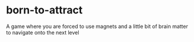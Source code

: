 # born-to-attract
A game where you are forced to use magnets and a little bit of brain matter to navigate onto the next level
